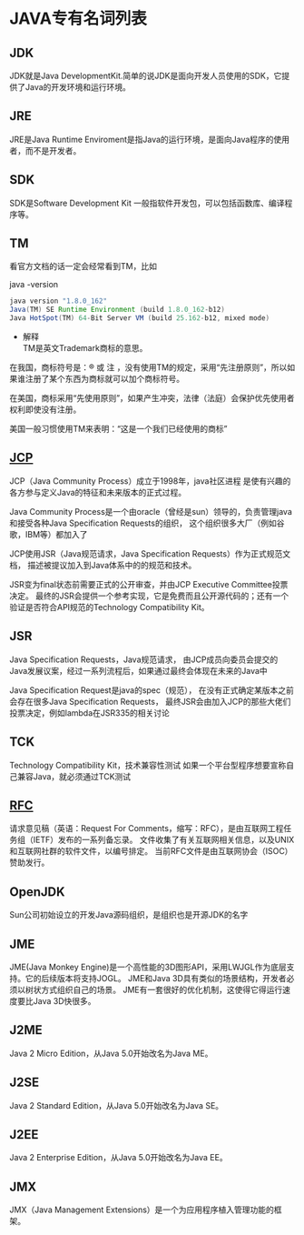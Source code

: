 

#  JAVA专有名词列表


## JDK
JDK就是Java DevelopmentKit.简单的说JDK是面向开发人员使用的SDK，它提供了Java的开发环境和运行环境。

 
## JRE
JRE是Java Runtime Enviroment是指Java的运行环境，是面向Java程序的使用者，而不是开发者。

## SDK
SDK是Software Development Kit 一般指软件开发包，可以包括函数库、编译程序等。 

## TM
看官方文档的话一定会经常看到TM，比如

java -version
```java
java version "1.8.0_162"
Java(TM) SE Runtime Environment (build 1.8.0_162-b12)
Java HotSpot(TM) 64-Bit Server VM (build 25.162-b12, mixed mode)

```

- 解释   
TM是英文Trademark商标的意思。 

在我国，商标符号是：® 或 注 ，没有使用TM的规定，采用“先注册原则”，所以如果谁注册了某个东西为商标就可以加个商标符号。 

在美国，商标采用“先使用原则”，如果产生冲突，法律（法庭）会保护优先使用者权利即使没有注册。

美国一般习惯使用TM来表明：“这是一个我们已经使用的商标”
 

## [JCP](https://zh.wikipedia.org/wiki/JCP)

JCP（Java Community Process）成立于1998年，java社区进程 是使有兴趣的各方参与定义Java的特征和未来版本的正式过程。

Java Community Process是一个由oracle（曾经是sun）领导的，负责管理java和接受各种Java Specification Requests的组织，
这个组织很多大厂（例如谷歌，IBM等）都加入了

JCP使用JSR（Java规范请求，Java Specification Requests）作为正式规范文档，
描述被提议加入到Java体系中的的规范和技术。

JSR变为final状态前需要正式的公开审查，并由JCP Executive Committee投票决定。
最终的JSR会提供一个参考实现，它是免费而且公开源代码的；还有一个验证是否符合API规范的Technology Compatibility Kit。



## JSR

Java Specification Requests，Java规范请求，
由JCP成员向委员会提交的Java发展议案，经过一系列流程后，如果通过最终会体现在未来的Java中

Java Specification Request是java的spec（规范），
在没有正式确定某版本之前会存在很多Java Specification Requests，
最终JSR会由加入JCP的那些大佬们投票决定，例如lambda在JSR335的相关讨论

## TCK
Technology Compatibility Kit，技术兼容性测试 
如果一个平台型程序想要宣称自己兼容Java，就必须通过TCK测试


## [RFC](https://zh.wikipedia.org/wiki/RFC)

请求意见稿（英语：Request For Comments，缩写：RFC），是由互联网工程任务组（IETF）发布的一系列备忘录。
文件收集了有关互联网相关信息，以及UNIX和互联网社群的软件文件，以编号排定。
当前RFC文件是由互联网协会（ISOC）赞助发行。


## OpenJDK
Sun公司初始设立的开发Java源码组织，是组织也是开源JDK的名字

## JME
   JME(Java Monkey Engine)是一个高性能的3D图形API，采用LWJGL作为底层支持。它的后续版本将支持JOGL。
   JME和Java 3D具有类似的场景结构，开发者必须以树状方式组织自己的场景。
   JME有一套很好的优化机制，这使得它得运行速度要比Java 3D快很多。
 
## J2ME
   Java 2 Micro Edition，从Java 5.0开始改名为Java ME。
   
## J2SE
   Java 2 Standard Edition，从Java 5.0开始改名为Java SE。
   
##  J2EE
   Java 2 Enterprise Edition，从Java 5.0开始改名为Java EE。
   
## JMX
   JMX（Java Management Extensions）是一个为应用程序植入管理功能的框架。
 
 